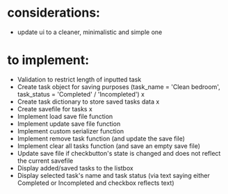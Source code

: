 # considerations:
- update ui to a cleaner, minimalistic and simple one

# to implement:
- Validation to restrict length of inputted task
- Create task object for saving purposes (task_name = 'Clean bedroom', task_status = 'Completed' / 'Incompleted') x
- Create task dictionary to store saved tasks data x
- Create savefile for tasks x
- Implement load save file function
- Implement update save file function
- Implement custom serializer function
- Implement remove task function (and update the save file)
- Implement clear all tasks function (and save an empty save file)
- Update save file if checkbutton's state is changed and does not reflect the current savefile
- Display added/saved tasks to the listbox
- Display selected task's name and task status (via text saying either Completed or Incompleted and checkbox reflects text)